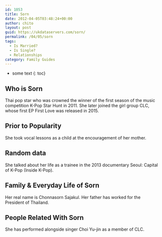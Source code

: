 ```yaml
---
id: 1053
title: Sorn
date: 2012-04-05T03:48:24+00:00
author: chito
layout: post
guid: https://ukdataservers.com/sorn/
permalink: /04/05/sorn
tags:
  - Is Married?
  - Is Single?
  - Relationships
category: Family Guides
---
```


* some text
{: toc}
          
          
## Who is  Sorn
                  
                  
                  
Thai pop star who was crowned the winner of the first season of the music competition K-Pop Star Hunt in 2011. She later joined the girl group CLC, whose first EP First Love was released in 2015.
                  
                
                
                
## Prior to Popularity 
                  
                  
                  
She took vocal lessons as a child at the encouragement of her mother.
                  
                
                
                
## Random data 
                  
                  
                  
She talked about her life as a trainee in the 2013 documentary Seoul: Capital of K-Pop (Inside K-Pop).
                  
                
                
                
## Family & Everyday Life of Sorn
                  
                  
                  
Her real name is Chonnasorn Sajakul. Her father has worked for the President of Thailand.
                  
                
                
                
## People Related With  Sorn
                  
                  
                  
She has performed alongside singer Choi Yu-jin as a member of CLC.
                  
                
              
            
          
          
          
    
    
  
